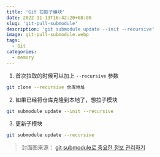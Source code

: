 ```yaml
---
title: 'Git 拉取子模块'
date: 2022-11-13T16:42:20+08:00
slug: 'git-pull-submodule'
description: 'git submodule update --init --recursive'
image: git-pull-submodule.webp
tags:
  - Git
categories:
  - memory
---
```


1. 首次拉取的时候可以加上 `--recursive` 参数

```bash
git clone --recursive 仓库地址
```

2. 如果已经将仓库克隆到本地了，想拉子模块

```bash
git submodule update --init --recursive
```

3. 更新子模块

```bash
git submodule update --recursive
```

> 封面图来源： [git submodule로 중요한 정보 관리하기](https://tecoble.techcourse.co.kr/post/2021-07-31-git-submodule/)